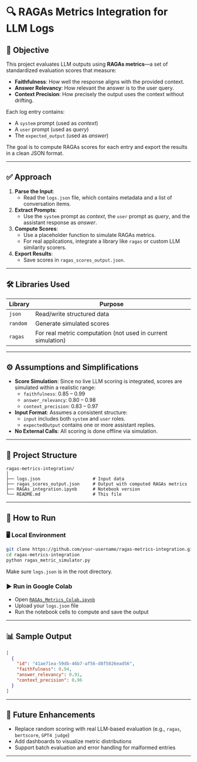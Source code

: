 
# 🔍 RAGAs Metrics Integration for LLM Logs

## 📌 Objective

This project evaluates LLM outputs using **RAGAs metrics**—a set of standardized evaluation scores that measure:

- **Faithfulness**: How well the response aligns with the provided context.
- **Answer Relevancy**: How relevant the answer is to the user query.
- **Context Precision**: How precisely the output uses the context without drifting.

Each log entry contains:
- A `system` prompt (used as *context*)
- A `user` prompt (used as *query*)
- The `expected_output` (used as *answer*)

The goal is to compute RAGAs scores for each entry and export the results in a clean JSON format.

---

## ✅ Approach

1. **Parse the Input**:
   - Read the `logs.json` file, which contains metadata and a list of conversation items.
2. **Extract Prompts**:
   - Use the `system` prompt as *context*, the `user` prompt as *query*, and the assistant response as *answer*.
3. **Compute Scores**:
   - Use a placeholder function to simulate RAGAs metrics.
   - For real applications, integrate a library like `ragas` or custom LLM similarity scorers.
4. **Export Results**:
   - Save scores in `ragas_scores_output.json`.

---

## 🛠️ Libraries Used

| Library | Purpose |
|--------|---------|
| `json` | Read/write structured data |
| `random` | Generate simulated scores |
| `ragas` | For real metric computation (not used in current simulation) |

---

## ⚙️ Assumptions and Simplifications

- **Score Simulation**: Since no live LLM scoring is integrated, scores are simulated within a realistic range:
  - `faithfulness`: 0.85 – 0.99
  - `answer_relevancy`: 0.80 – 0.98
  - `context_precision`: 0.83 – 0.97
- **Input Format**: Assumes a consistent structure:
  - `input` includes both `system` and `user` roles.
  - `expectedOutput` contains one or more assistant replies.
- **No External Calls**: All scoring is done offline via simulation.

---

## 📁 Project Structure

```
ragas-metrics-integration/
│
├── logs.json                    # Input data
├── ragas_scores_output.json     # Output with computed RAGAs metrics
├── RAGAs_integration.ipynb      # Notebook version
└── README.md                    # This file
```

---

## 🚀 How to Run

### 🖥️ Local Environment

```bash
git clone https://github.com/your-username/ragas-metrics-integration.git
cd ragas-metrics-integration
python ragas_metric_simulator.py
```

Make sure `logs.json` is in the root directory.

### ▶️ Run in Google Colab

- Open [`RAGAs_Metrics_Colab.ipynb`](https://github.com/gsk-gautam/RAGAs-Metrics-Integration-for-LLM-Logs/blob/main/ragas-integration.ipynb)
- Upload your `logs.json` file
- Run the notebook cells to compute and save the output

---

## 📊 Sample Output

```json
[
  {
    "id": "41ae71ea-59db-46b7-af56-d8f5026ead56",
    "faithfulness": 0.94,
    "answer_relevancy": 0.91,
    "context_precision": 0.96
  }
]
```

---

## 🧠 Future Enhancements

- Replace random scoring with real LLM-based evaluation (e.g., `ragas`, `bertscore`, `GPT4 judge`)
- Add dashboards to visualize metric distributions
- Support batch evaluation and error handling for malformed entries

---
